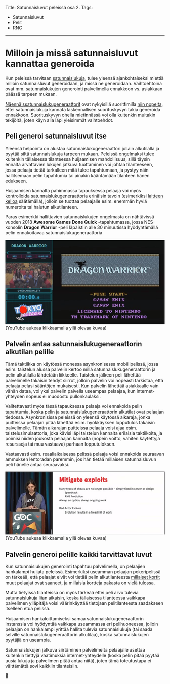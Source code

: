Title: Satunnaisluvut peleissä osa 2.
Tags: 
  - Satunnaisluvut
  - Pelit
  - RNG
---
# Milloin ja missä satunnaisluvut kannattaa generoida

Kun peleissä tarvitaan [satunnaislukuja](https://fi.wikipedia.org/wiki/Satunnaisluku), tulee yleensä ajankohtaiseksi miettiä milloin satunnaisluvut generoidaan, ja missä ne generoidaan. Vaihtoehtoina ovat mm. satunnaislukujen generointi palvelimella ennakkoon vs. asiakkaan päässä tarpeen mukaan.

[Näennäissatunnaislukugeneraattorit](https://fi.wikipedia.org/wiki/N%C3%A4enn%C3%A4issatunnaislukugeneraattori) ovat nykyisillä suorittimilla [niin nopeita](http://www.pcg-random.org/figures/Microbench-Annotated.png), ettei satunnaislukuja kannata laskennallisen suorituskyvyn takia generoida ennakkoon. Suorituskyvyn ohella mietinnässä voi olla kuitenkin muitakin tekijöitä, joten käyn alla läpi yleisimmät vaihtoehdot.

## Peli generoi satunnaisluvut itse

Yleensä helpointa on alustaa satunnaislukugeneraattori jollain alkutilalla ja pyytää siltä satunnaislukuja tarpeen mukaan. Peleissä ongelmaksi tulee kuitenkin tällaisessa tilanteessa huijaamisen mahdollisuus, sillä täysin ennalta arvattavien lukujen jatkuva tuottaminen voi johtaa tilanteeseen, jossa pelaaja tietää tarkalleen mitä tulee tapahtumaan, ja pystyy näin hallitsemaan pelin tapahtumia tai ainakin kääntämään tilanteen hänen edukseen.

Huijaamisen kannalta pahimmassa tapauksessa pelaaja voi myös kontrolloida satunnaislukugeneraattoria erinäisin tavoin (esimerkiksi [laitteen kelloa](https://www.reddit.com/r/Minesweeper/comments/46o7jd/minesweeper_rng_manipulation/) säätämällä), jolloin se tuottaa pelaajalle esim. enemmän hyviä numeroita tai halutun alkutilanteen.

Paras esimerkki hallittavien satunnaislukujen ongelmasta on nähtävissä vuoden 2018 **Awesome Games Done Quick** -tapahtumassa, jossa NES-konsolin **Dragon Warrior** -peli läpäistiin alle 30 minuutissa hyödyntämällä pelin ennakoitavaa satunnaislukugeneraattoria

[![Dragon Warrior NES](../images/dragon_warrior_games_done_quick.jpg)](https://youtu.be/Bgh30BiWG58?t=428)  
(YouTube aukeaa klikkaamalla yllä olevaa kuvaa)

## Palvelin antaa satunnaislukugeneraattorin alkutilan pelille

Tämä taktiikka on käytössä monessa asynkronisessa mobiilipelissä, jossa esim. taistelun alussa palvelin kertoo millä satunnaislukugeneraattorin ja pelin alkutilalla lähdetään liikkeelle. Taistelun jälkeen peli lähettää palvelimelle takaisin tehdyt siirrot, jolloin palvelin voi nopeasti tarkistaa, että pelaaja pelasi sääntöjen mukaisesti. Kun palvelin lähettää asiakkaalle vain vähän dataa, voi yksi palvelin palvella useampaa pelaajaa, kun internet-yhteyden nopeus ei muodostu pullonkaulaksi.

Valitettavasti myös tässä tapauksessa pelaaja voi ennakoida pelin tapahtumia, koska pelin ja satunnaislukugeneraattorin alkutilat ovat pelaajan tiedossa. Asynkronisissa peleissä on yleensä käytössä aikaraja, jonka puitteissa pelaajan pitää lähettää esim. hyökkäyksen lopputulos takaisin palvelimelle. Tämän aikarajan puitteissa pelaaja voisi ajaa esim. taistelusimulaattoria, joka kävisi läpi taistelun kannalta erilaisia taktiikoita, ja poimisi niiden joukosta pelaajan kannalta (nopein voitto, vähiten käytettyjä resursseja tai muu vastaava) parhaan lopputuloksen.

Vastaavasti esim. reaaliaikaisessa pelissä pelaaja voisi ennakoida seuraavan ammuksen lentoradan paremmin, jos hän tietää millaisen satunnaisluvun peli hänelle antaa seuraavaksi.

[![Dragon Warrior NES](../images/cs_valve_cheat_rng.jpg)](https://youtu.be/ObhK8lUfIlc?t=820)  
(YouTube aukeaa klikkaamalla yllä olevaa kuvaa)

## Palvelin generoi pelille kaikki tarvittavat luvut

Kun satunnaislukujen generointi tapahtuu palvelimella, on pelaajien hankalampi huijata peleissä. Esimerkiksi useamman pelaajan pokeripelissä on tärkeää, että pelaajat eivät voi tietää pelin alkutilanteesta [millaiset kortit](http://investigations.nbcnews.com/_news/2012/01/20/10194014-poker-players-sue-to-get-to-the-bottom-of-online-cheating-scheme) muut pelaajat ovat saaneet, ja millaisia kortteja pakasta on vielä tulossa. 

Mutta tietyissä tilanteissa on myös tärkeää ettei peli arvo tulevia satunnaislukuja liian aikaisin, koska tällaisessa tilanteessa vaikkapa palvelimen ylläpitäjä voisi väärinkäyttää tietojaan pelitilanteesta saadakseen itselleen etua pelissä.

Huijaamisen hankaloittamiseksi samaa satunnaislukugeneraattorin instanssia voi hyödyntää vaikkapa useammassa eri pelihuoneessa, jolloin pelaajan on hankalampi yrittää hallita tulevia satunnaislukuja (tai saada selville satunnaislukugeneraattorin alkutilaa), koska satunnaislukujen pyytäjiä on useampia.

Satunnaislukujen jatkuva siirtäminen palvelimelta pelaajalle asettaa kuitenkin tiettyjä vaatimuksia internet-yhteydelle (koska pelin pitää pyytää uusia lukuja ja palvelimen pitää antaa niitä), joten tämä toteutustapa ei välttämättä sovi kaikkiin tilanteisiin.

🎲